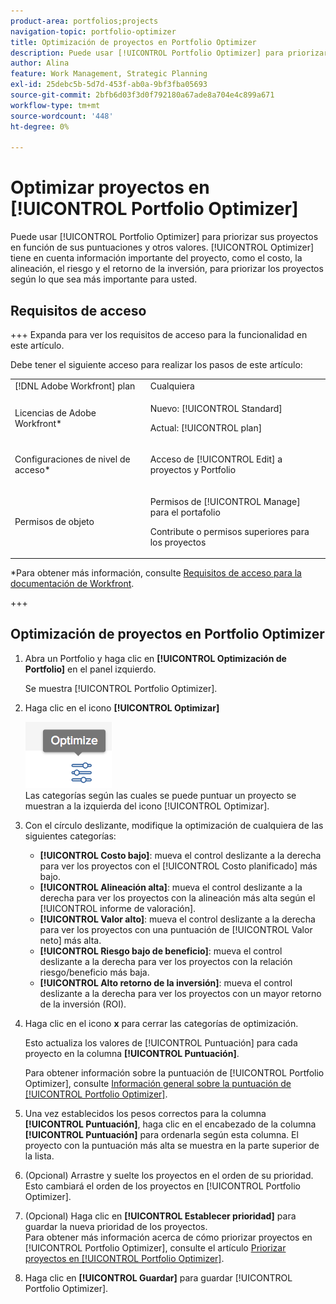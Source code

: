 ```yaml
---
product-area: portfolios;projects
navigation-topic: portfolio-optimizer
title: Optimización de proyectos en Portfolio Optimizer
description: Puede usar [!UICONTROL Portfolio Optimizer] para priorizar sus proyectos en función de sus puntuaciones y otros valores. El Optimizador tiene en cuenta información importante del proyecto, como el coste, la alineación, el riesgo y el ROI, para priorizar los proyectos según lo que sea más importante para usted.
author: Alina
feature: Work Management, Strategic Planning
exl-id: 25debc5b-5d7d-453f-ab0a-9bf3fba05693
source-git-commit: 2bfb6d03f3d0f792180a67ade8a704e4c899a671
workflow-type: tm+mt
source-wordcount: '448'
ht-degree: 0%

---
```


# Optimizar proyectos en [!UICONTROL Portfolio Optimizer]

Puede usar [!UICONTROL Portfolio Optimizer] para priorizar sus proyectos en función de sus puntuaciones y otros valores. [!UICONTROL Optimizer] tiene en cuenta información importante del proyecto, como el costo, la alineación, el riesgo y el retorno de la inversión, para priorizar los proyectos según lo que sea más importante para usted.

## Requisitos de acceso

+++ Expanda para ver los requisitos de acceso para la funcionalidad en este artículo.

Debe tener el siguiente acceso para realizar los pasos de este artículo:

<table style="table-layout:auto"> 
 <col> 
 <col> 
 <tbody> 
  <tr> 
   <td role="rowheader">[!DNL Adobe Workfront] plan</td> 
   <td> Cualquiera</td> 
  </tr> 
  <tr> 
   <td role="rowheader">Licencias de Adobe Workfront*</td> 
   <td> <p>Nuevo: [!UICONTROL Standard] </p>
   <p>Actual: [!UICONTROL plan] </p> </td> 
  </tr> 
  <tr> 
   <td role="rowheader">Configuraciones de nivel de acceso*</td> 
   <td> <p>Acceso de [!UICONTROL Edit] a proyectos y Portfolio</p> </td> 
  </tr> 
  <tr> 
   <td role="rowheader">Permisos de objeto</td> 
   <td> <p>Permisos de [!UICONTROL Manage] para el portafolio</p> <p>Contribute o permisos superiores para los proyectos</p>  </td> 
  </tr> 
 </tbody> 
</table>

*Para obtener más información, consulte [Requisitos de acceso para la documentación de Workfront](/help/quicksilver/administration-and-setup/add-users/access-levels-and-object-permissions/access-level-requirements-in-documentation.md).

+++

## Optimización de proyectos en Portfolio Optimizer

1. Abra un Portfolio y haga clic en **[!UICONTROL Optimización de Portfolio]** en el panel izquierdo.

   Se muestra [!UICONTROL Portfolio Optimizer].

1. Haga clic en el icono **[!UICONTROL Optimizar]**

   ![](assets/optimize-icon-portfolio-optimizer.png)\
   Las categorías según las cuales se puede puntuar un proyecto se muestran a la izquierda del icono [!UICONTROL Optimizar].

1. Con el círculo deslizante, modifique la optimización de cualquiera de las siguientes categorías:

   * **[!UICONTROL Costo bajo]**: mueva el control deslizante a la derecha para ver los proyectos con el [!UICONTROL Costo planificado] más bajo.
   * **[!UICONTROL Alineación alta]**: mueva el control deslizante a la derecha para ver los proyectos con la alineación más alta según el [!UICONTROL informe de valoración].
   * **[!UICONTROL Valor alto]**: mueva el control deslizante a la derecha para ver los proyectos con una puntuación de [!UICONTROL Valor neto] más alta.
   * **[!UICONTROL Riesgo bajo de beneficio]**: mueva el control deslizante a la derecha para ver los proyectos con la relación riesgo/beneficio más baja.
   * **[!UICONTROL Alto retorno de la inversión]**: mueva el control deslizante a la derecha para ver los proyectos con un mayor retorno de la inversión (ROI).

1. Haga clic en el icono **x** para cerrar las categorías de optimización.

   Esto actualiza los valores de [!UICONTROL Puntuación] para cada proyecto en la columna **[!UICONTROL Puntuación]**.

   Para obtener información sobre la puntuación de [!UICONTROL Portfolio Optimizer], consulte [Información general sobre la puntuación de [!UICONTROL Portfolio Optimizer]](../../../manage-work/portfolios/portfolio-optimizer/portfolio-optimizer-score.md).

1. Una vez establecidos los pesos correctos para la columna **[!UICONTROL Puntuación]**, haga clic en el encabezado de la columna **[!UICONTROL Puntuación]** para ordenarla según esta columna. El proyecto con la puntuación más alta se muestra en la parte superior de la lista.

1. (Opcional) Arrastre y suelte los proyectos en el orden de su prioridad.\
   Esto cambiará el orden de los proyectos en [!UICONTROL Portfolio Optimizer].
1. (Opcional) Haga clic en **[!UICONTROL Establecer prioridad]** para guardar la nueva prioridad de los proyectos.\
   Para obtener más información acerca de cómo priorizar proyectos en [!UICONTROL Portfolio Optimizer], consulte el artículo [Priorizar proyectos en [!UICONTROL Portfolio Optimizer]](../../../manage-work/portfolios/portfolio-optimizer/prioritize-projects-in-portfolio-optimizer.md).

1. Haga clic en **[!UICONTROL Guardar]** para guardar [!UICONTROL Portfolio Optimizer].
